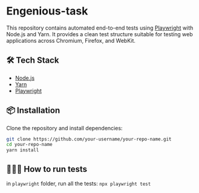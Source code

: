 # Engenious-task

This repository contains automated end-to-end tests using [Playwright](https://playwright.dev/) with Node.js and Yarn. It provides a clean test structure suitable for testing web applications across Chromium, Firefox, and WebKit.

## 🛠️ Tech Stack

- [Node.js](https://nodejs.org/)
- [Yarn](https://yarnpkg.com/)
- [Playwright](https://playwright.dev/)

## 📦 Installation

Clone the repository and install dependencies:

```bash
git clone https://github.com/your-username/your-repo-name.git
cd your-repo-name
yarn install
```

## 🏃🏻‍♂️ How to run tests

in `playwright` folder, run all the tests:
`npx playwright test`
